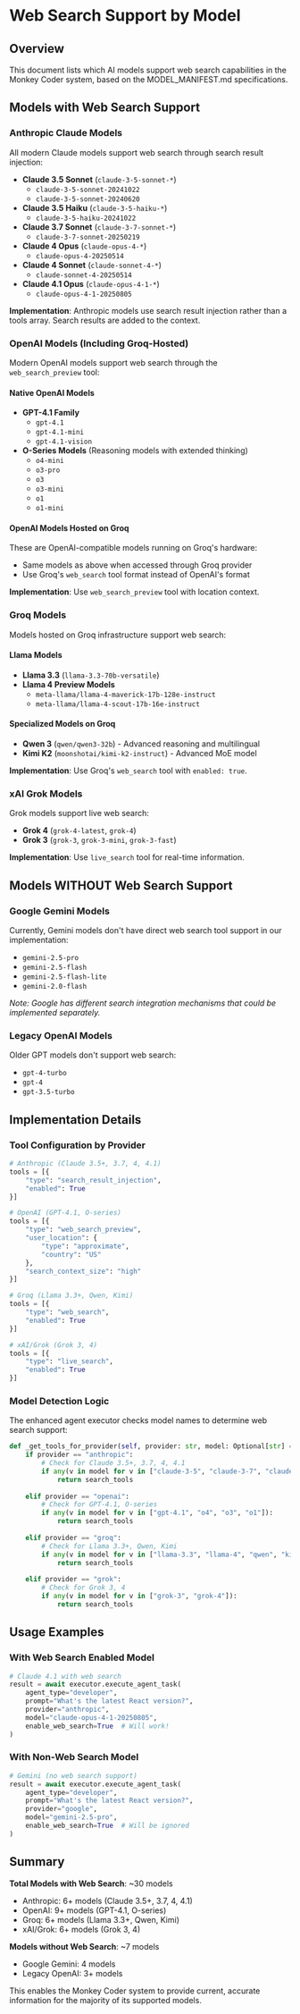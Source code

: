 # Web Search Support by Model

## Overview

This document lists which AI models support web search capabilities in the Monkey Coder system, based on the MODEL_MANIFEST.md specifications.

## Models with Web Search Support

### Anthropic Claude Models
All modern Claude models support web search through search result injection:

- **Claude 3.5 Sonnet** (`claude-3-5-sonnet-*`)
  - `claude-3-5-sonnet-20241022`
  - `claude-3-5-sonnet-20240620`
- **Claude 3.5 Haiku** (`claude-3-5-haiku-*`)
  - `claude-3-5-haiku-20241022`
- **Claude 3.7 Sonnet** (`claude-3-7-sonnet-*`)
  - `claude-3-7-sonnet-20250219`
- **Claude 4 Opus** (`claude-opus-4-*`)
  - `claude-opus-4-20250514`
- **Claude 4 Sonnet** (`claude-sonnet-4-*`)
  - `claude-sonnet-4-20250514`
- **Claude 4.1 Opus** (`claude-opus-4-1-*`)
  - `claude-opus-4-1-20250805`

**Implementation**: Anthropic models use search result injection rather than a tools array. Search results are added to the context.

### OpenAI Models (Including Groq-Hosted)
Modern OpenAI models support web search through the `web_search_preview` tool:

#### Native OpenAI Models
- **GPT-4.1 Family**
  - `gpt-4.1`
  - `gpt-4.1-mini`
  - `gpt-4.1-vision`
- **O-Series Models** (Reasoning models with extended thinking)
  - `o4-mini`
  - `o3-pro`
  - `o3`
  - `o3-mini`
  - `o1`
  - `o1-mini`

#### OpenAI Models Hosted on Groq
These are OpenAI-compatible models running on Groq's hardware:
- Same models as above when accessed through Groq provider
- Use Groq's `web_search` tool format instead of OpenAI's format

**Implementation**: Use `web_search_preview` tool with location context.

### Groq Models
Models hosted on Groq infrastructure support web search:

#### Llama Models
- **Llama 3.3** (`llama-3.3-70b-versatile`)
- **Llama 4 Preview Models**
  - `meta-llama/llama-4-maverick-17b-128e-instruct`
  - `meta-llama/llama-4-scout-17b-16e-instruct`

#### Specialized Models on Groq
- **Qwen 3** (`qwen/qwen3-32b`) - Advanced reasoning and multilingual
- **Kimi K2** (`moonshotai/kimi-k2-instruct`) - Advanced MoE model

**Implementation**: Use Groq's `web_search` tool with `enabled: true`.

### xAI Grok Models
Grok models support live web search:

- **Grok 4** (`grok-4-latest`, `grok-4`)
- **Grok 3** (`grok-3`, `grok-3-mini`, `grok-3-fast`)

**Implementation**: Use `live_search` tool for real-time information.

## Models WITHOUT Web Search Support

### Google Gemini Models
Currently, Gemini models don't have direct web search tool support in our implementation:
- `gemini-2.5-pro`
- `gemini-2.5-flash`
- `gemini-2.5-flash-lite`
- `gemini-2.0-flash`

*Note: Google has different search integration mechanisms that could be implemented separately.*

### Legacy OpenAI Models
Older GPT models don't support web search:
- `gpt-4-turbo`
- `gpt-4`
- `gpt-3.5-turbo`

## Implementation Details

### Tool Configuration by Provider

```python
# Anthropic (Claude 3.5+, 3.7, 4, 4.1)
tools = [{
    "type": "search_result_injection",
    "enabled": True
}]

# OpenAI (GPT-4.1, O-series)
tools = [{
    "type": "web_search_preview",
    "user_location": {
        "type": "approximate",
        "country": "US"
    },
    "search_context_size": "high"
}]

# Groq (Llama 3.3+, Qwen, Kimi)
tools = [{
    "type": "web_search",
    "enabled": True
}]

# xAI/Grok (Grok 3, 4)
tools = [{
    "type": "live_search",
    "enabled": True
}]
```

### Model Detection Logic

The enhanced agent executor checks model names to determine web search support:

```python
def _get_tools_for_provider(self, provider: str, model: Optional[str] = None):
    if provider == "anthropic":
        # Check for Claude 3.5+, 3.7, 4, 4.1
        if any(v in model for v in ["claude-3-5", "claude-3-7", "claude-4", "claude-opus-4"]):
            return search_tools
            
    elif provider == "openai":
        # Check for GPT-4.1, O-series
        if any(v in model for v in ["gpt-4.1", "o4", "o3", "o1"]):
            return search_tools
            
    elif provider == "groq":
        # Check for Llama 3.3+, Qwen, Kimi
        if any(v in model for v in ["llama-3.3", "llama-4", "qwen", "kimi"]):
            return search_tools
            
    elif provider == "grok":
        # Check for Grok 3, 4
        if any(v in model for v in ["grok-3", "grok-4"]):
            return search_tools
```

## Usage Examples

### With Web Search Enabled Model
```python
# Claude 4.1 with web search
result = await executor.execute_agent_task(
    agent_type="developer",
    prompt="What's the latest React version?",
    provider="anthropic",
    model="claude-opus-4-1-20250805",
    enable_web_search=True  # Will work!
)
```

### With Non-Web Search Model
```python
# Gemini (no web search support)
result = await executor.execute_agent_task(
    agent_type="developer",
    prompt="What's the latest React version?",
    provider="google",
    model="gemini-2.5-pro",
    enable_web_search=True  # Will be ignored
)
```

## Summary

**Total Models with Web Search**: ~30 models
- Anthropic: 6+ models (Claude 3.5+, 3.7, 4, 4.1)
- OpenAI: 9+ models (GPT-4.1, O-series)
- Groq: 6+ models (Llama 3.3+, Qwen, Kimi)
- xAI/Grok: 6+ models (Grok 3, 4)

**Models without Web Search**: ~7 models
- Google Gemini: 4 models
- Legacy OpenAI: 3+ models

This enables the Monkey Coder system to provide current, accurate information for the majority of its supported models.